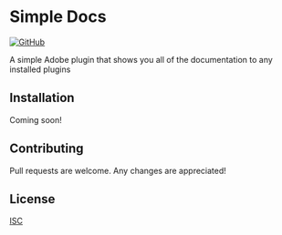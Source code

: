 # Simple Docs

[![GitHub](https://img.shields.io/github/license/bootsie123/Simple-Docs)](https://github.com/bootsie123/Simple-Docs/blob/master/LICENSE)

A simple Adobe plugin that shows you all of the documentation to any installed plugins

## Installation

Coming soon!

## Contributing

Pull requests are welcome. Any changes are appreciated!

## License

[ISC](https://choosealicense.com/licenses/isc/)

